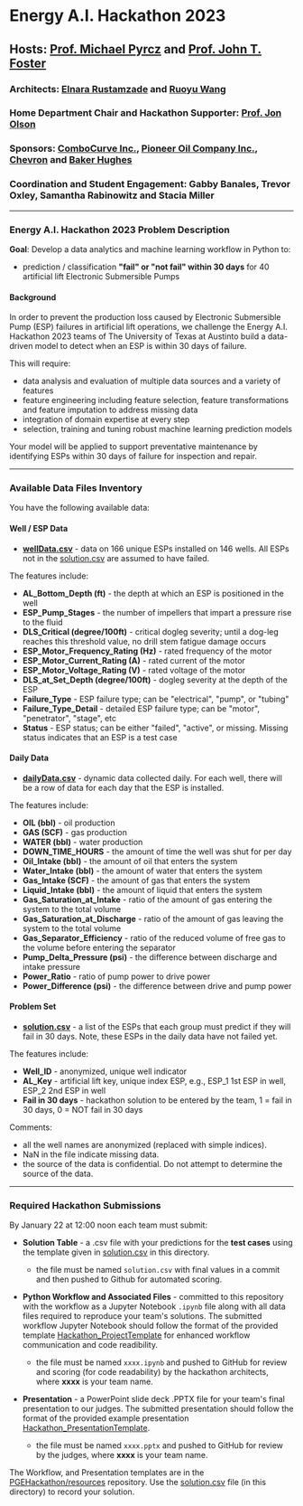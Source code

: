 # Energy A.I. Hackathon 2023

## Hosts: [Prof. Michael Pyrcz](https://twitter.com/GeostatsGuy) and [Prof. John T. Foster](https://twitter.com/johntfoster)

### Architects: [Elnara Rustamzade](https://www.linkedin.com/in/elnara-rustamzade-779396162/) and [Ruoyu Wang](https://www.linkedin.com/in/ruoyu-wang1)

### Home Department Chair and Hackathon Supporter: [Prof. Jon Olson](https://twitter.com/ProfJEOlson)

### Sponsors: [ComboCurve Inc.](https://www.combocurve.com/), [Pioneer Oil Company Inc.](https://pioneeroil.net/), [Chevron](https://www.chevron.com) and [Baker Hughes](https://www.bakerhughes.com/)

### Coordination and Student Engagement: Gabby Banales, Trevor Oxley, Samantha Rabinowitz and Stacia Miller

___

### Energy A.I. Hackathon 2023 Problem Description 

**Goal**: Develop a data analytics and machine learning workflow in Python to:

* prediction / classification **"fail" or "not fail" within 30 days** for 40 artificial lift Electronic Submersible Pumps
 
#### Background

In order to prevent the production loss caused by Electronic Submersible Pump (ESP) failures in artificial lift operations, we challenge the Energy A.I. Hackathon 2023 teams of The University of Texas at Austinto build a data-driven model to detect when an ESP is within 30 days of failure.

This will require:

* data analysis and evaluation of multiple data sources and a variety of features
* feature engineering including feature selection, feature transformations and feature imputation to address missing data
* integration of domain expertise at every step
* selection, training and tuning robust machine learning prediction models  

Your model will be applied to support preventative maintenance by identifying ESPs within 30 days of failure for inspection and repair.  
___

### Available Data Files Inventory

You have the following available data:

#### Well / ESP Data

* **[wellData.csv](wellData.csv)** - data on 166 unique ESPs installed on 146 wells. All ESPs not in the [solution.csv](solution.csv) are assumed to have failed.

The features include:

* **AL_Bottom_Depth (ft)** - the depth at which an ESP is positioned in the well
* **ESP_Pump_Stages** - the number of impellers that impart a pressure rise to the fluid
* **DLS_Critical (degree/100ft)** - critical dogleg severity; until a dog-leg reaches this threshold value, no drill stem fatigue damage occurs
* **ESP_Motor_Frequency_Rating (Hz)** - rated frequency of the motor
* **ESP_Motor_Current_Rating (A)** - rated current of the motor
* **ESP_Motor_Voltage_Rating (V)** - rated voltage of the motor
* **DLS_at_Set_Depth (degree/100ft)** - dogleg severity at the depth of the ESP
* **Failure_Type** -  ESP failure type; can be "electrical", "pump", or "tubing"
* **Failure_Type_Detail** - detailed ESP failure type; can be "motor", "penetrator", "stage", etc
* **Status** -  ESP status; can be either "failed", "active", or missing. Missing status indicates that an ESP is a test case

#### Daily Data

* **[dailyData.csv](dailyData.csv)** - dynamic data collected daily. For each well, there will be a row of data for each day that the ESP is installed.

The features include:

* **OIL (bbl)** - oil production 
* **GAS (SCF)** - gas production
* **WATER (bbl)** - water production
* **DOWN_TIME_HOURS** - the amount of time the well was shut for per day
* **Oil_Intake (bbl)** - the amount of oil that enters the system
* **Water_Intake (bbl)** - the amount of water that enters the system
* **Gas_Intake (SCF)** - the amount of gas that enters the system
* **Liquid_Intake (bbl)** - the amount of liquid that enters the system
* **Gas_Saturation_at_Intake** - ratio of the amount of gas entering the system to the total volume
* **Gas_Saturation_at_Discharge** - ratio of the amount of gas leaving the system to the total volume
* **Gas_Separator_Efficiency** - ratio of the reduced volume of free gas to the volume before entering the separator
* **Pump_Delta_Pressure (psi)** - the difference between discharge and intake pressure
* **Power_Ratio** - ratio of pump power to drive power
* **Power_Difference (psi)** - the difference between drive and pump power

#### Problem Set

* **[solution.csv](solution.csv)** - a list of the ESPs that each group must predict if they will fail in 30 days. Note, these ESPs in the daily data have not failed yet.

The features include:

* **Well_ID** - anonymized, unique well indicator
* **AL_Key** - artificial lift key, unique index ESP, e.g., ESP_1 1st ESP in well, ESP_2 2nd ESP in well
* **Fail in 30 days** - hackathon solution to be entered by the team, 1 = fail in 30 days, 0 = NOT fail in 30 days 

Comments: 

* all the well names are anonymized (replaced with simple indices).
* NaN in the file indicate missing data.
* the source of the data is confidential. Do not attempt to determine the source of the data.

___

### Required Hackathon Submissions

By January 22 at 12:00 noon each team must submit:

* **Solution Table** - a .csv file with your predictions for the **test cases** using the template given in [solution.csv](solution.csv) in this directory.

    * the file must be named `solution.csv` with final values in a commit and then pushed to Github for automated scoring.


* **Python Workflow and Associated Files** - committed to this repository with the workflow as a Jupyter Notebook `.ipynb` file along with all data files required to reproduce your team's solutions. The submitted workflow Jupyter Notebook should follow the format of the provided template [Hackathon_ProjectTemplate](https://github.com/PGEHackathon/resources/blob/main/Hackathon_ProjectTemplate.ipynb) for enhanced workflow communication and code readibility.

    * the file must be named `xxxx.ipynb` and pushed to GitHub for review and scoring (for code readability) by the hackathon architects, where **xxxx** is your team name.


* **Presentation** - a PowerPoint slide deck .PPTX file for your team's final presentation to our judges. The submitted presentation should follow the format of the provided example presentation [Hackathon_PresentationTemplate](https://github.com/PGEHackathon/resources/blob/master/Hackathon_PresentationTemplate.pptx).

    * the file must be named `xxxx.pptx` and pushed to GitHub for review by the judges, where **xxxx** is your team name.

The Workflow, and Presentation templates are in the [PGEHackathon/resources](https://github.com/PGEHackathon/resources) repository. Use the [solution.csv](solution.csv) file (in this directory) to record your solution.
